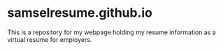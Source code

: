 # samselresume.github.io
This is a repository for my webpage holding my resume information as a virtual resume for employers.
